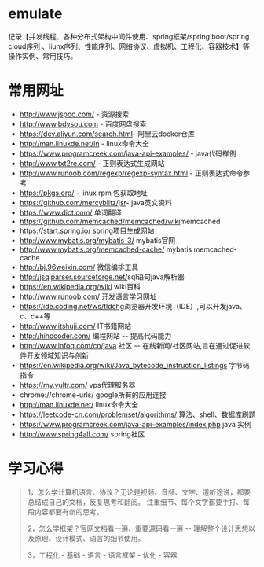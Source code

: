 # emulate
记录【并发线程、各种分布式架构中间件使用、spring框架/spring boot/spring cloud序列 、liunx序列、性能序列、网络协议、虚拟机、工程化、容器技术】等操作实例、常用技巧。

# 常用网址

- <http://www.jspoo.com/> - 资源搜索
- <http://www.bdysou.com> - 百度网盘搜索
- <https://dev.aliyun.com/search.html>- 阿里云docker仓库
- <http://man.linuxde.net/ln> - linux命令大全
- <https://www.programcreek.com/java-api-examples/> - java代码样例
- <http://www.txt2re.com/> - 正则表达式生成网站
- <http://www.runoob.com/regexp/regexp-syntax.html> - 正则表达式命令参考
- <https://pkgs.org/> - linux rpm 包获取地址
- <https://github.com/mercyblitz/jsr>- java英文资料
- <https://www.dict.com/> 单词翻译
- <https://github.com/memcached/memcached/wiki>memcached
- <https://start.spring.io/> spring项目生成网站
- <http://www.mybatis.org/mybatis-3/> mybatis官网
- <http://www.mybatis.org/memcached-cache/> mybatis memcached-cache
- <http://bj.96weixin.com/> 微信编排工具
- <http://jsqlparser.sourceforge.net/>sql语句java解析器
- <https://en.wikipedia.org/wiki> wiki百科
- <http://www.runoob.com/> 开发语言学习网址
- <https://ide.coding.net/ws/tldchg>浏览器开发环境（IDE）,可以开发java、c、c++等
- <http://www.itshuji.com/>  IT书籍网站
- <http://hihocoder.com/>  编程网站 -- 提高代码能力
- <http://www.infoq.com/cn/java> 社区 -- 在线新闻/社区网站,旨在通过促进软件开发领域知识与创新
- <https://en.wikipedia.org/wiki/Java_bytecode_instruction_listings> 字节码指令
- https://my.vultr.com/ vps代理服务器
- chrome://chrome-urls/ google所有的应用连接
- http://man.linuxde.net/ linux命令大全
- https://leetcode-cn.com/problemset/algorithms/ 算法、shell、数据库刷题
- https://www.programcreek.com/java-api-examples/index.php java 实例
- http://www.spring4all.com/ spring社区

# 学习心得

> 1，怎么学计算机语言、协议？无论是视频、音频、文字、道听途说，都要总结成自己的文档，反复思考和翻阅。 注重细节、每个文字都要手打、每段内容都要有新的思考。
>
> 2，怎么学框架？官网文档看一遍、重要源码看一遍 -- 理解整个设计思想以及原理、设计模式、语言的细节使用。
>
> 3，工程化 - 基础 - 语言 - 语言框架 - 优化 - 容器

